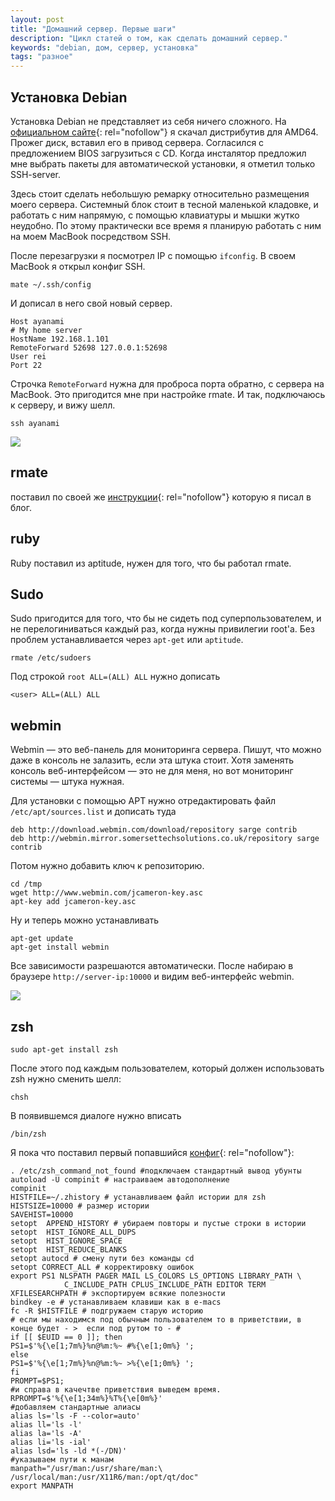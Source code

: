 ```yaml
---
layout: post
title: "Домашний сервер. Первые шаги"
description: "Цикл статей о том, как сделать домашний сервер."
keywords: "debian, дом, сервер, установка"
tags: "разное"
---
```




## Установка Debian

Установка Debian не представляет из себя ничего сложного. На [официальном сайте][debian]{: rel="nofollow"} я скачал дистрибутив для AMD64. Прожег диск, вставил его в привод сервера. Согласился с предложением BIOS загрузиться с CD. Когда инсталятор предложил мне выбрать пакеты для автоматической установки, я отметил только SSH-server.

Здесь стоит сделать небольшую ремарку относительно размещения моего сервера. Системный блок стоит в тесной маленькой кладовке, и работать с ним напрямую, с помощью клавиатуры и мышки жутко неудобно. По этому практически все время я планирую работать с ним на моем MacBook посредством SSH.

После перезагрузки я посмотрел IP с помощью `ifconfig`. В своем MacBook я открыл конфиг SSH. 

<pre><code>mate ~/.ssh/config</code></pre>

И дописал в него свой новый сервер.

<pre><code>Host ayanami
&#35; My home server
HostName 192.168.1.101
RemoteForward 52698 127.0.0.1:52698
User rei
Port 22</code></pre>

Строчка `RemoteForward` нужна для проброса порта обратно, с сервера на MacBook. Это пригодится мне при настройке rmate. И так, подключаюсь к серверу, и вижу шелл.

<pre><code>ssh ayanami</code></pre>

![](http://31808.selcdn.ru/it-prm/pics/ssh_login_rei.jpg)


## rmate

поставил по своей же [инструкции][rmate_textmate]{: rel="nofollow"} которую я писал в блог.


## ruby

Ruby поставил из aptitude, нужен для того, что бы работал rmate. 


## Sudo

Sudo пригодится для того, что бы не сидеть под суперпользователем, и не перелогиниваться каждый раз, когда нужны привилегии root'а. Без проблем устанавливается через `apt-get` или `aptitude`. 

<pre><code>rmate /etc/sudoers</code></pre>

Под строкой <code>root ALL=(ALL) ALL</code> нужно дописать

<pre><code>&lt;user&gt; ALL=(ALL) ALL</code></pre>


## webmin 

Webmin — это веб-панель для мониторинга сервера. Пишут, что можно даже в консоль не залазить, если эта штука стоит. Хотя заменять консоль веб-интерфейсом — это не для меня, но вот мониторинг системы — штука нужная.

Для установки с помощью APT нужно отредактировать файл `/etc/apt/sources.list` и дописать туда
<pre><code>deb http://download.webmin.com/download/repository sarge contrib
deb http://webmin.mirror.somersettechsolutions.co.uk/repository sarge contrib</code></pre>
Потом нужно добавить ключ к репозиторию.
<pre><code>cd /tmp
wget http://www.webmin.com/jcameron-key.asc
apt-key add jcameron-key.asc</code></pre>
Ну и теперь можно устанавливать
<pre><code>apt-get update
apt-get install webmin</code></pre>
Все зависимости разрешаются автоматически. После набираю в браузере `http://server-ip:10000` и видим веб-интерфейс webmin.

![](http://31808.selcdn.ru/it-prm/pics/webmin.jpg)






## zsh 

<pre><code>sudo apt-get install zsh</code></pre>
После этого под каждым пользователем, который должен использовать zsh нужно сменить шелл:
<pre><code>chsh</code></pre>
В появившемся диалоге нужно вписать
<pre><code>/bin/zsh</code></pre>

Я пока что поставил первый попавшийся [конфиг][]{: rel="nofollow"}:

<pre><code>. /etc/zsh_command_not_found #подключаем стандартный вывод убунты 
autoload -U compinit # настраиваем автодополнение
compinit 
HISTFILE=~/.zhistory # устанавливаем файл истории для zsh
HISTSIZE=10000 # размер истории
SAVEHIST=10000 
setopt  APPEND_HISTORY # убираем повторы и пустые строки в истории
setopt  HIST_IGNORE_ALL_DUPS 
setopt  HIST_IGNORE_SPACE 
setopt  HIST_REDUCE_BLANKS 
setopt autocd # смену пути без команды cd
setopt CORRECT_ALL # корректировку ошибок
export PS1 NLSPATH PAGER MAIL LS_COLORS LS_OPTIONS LIBRARY_PATH \
            C_INCLUDE_PATH CPLUS_INCLUDE_PATH EDITOR TERM XFILESEARCHPATH # экспортируем всякие полезности
bindkey -e # устанавливаем клавиши как в e-macs
fc -R $HISTFILE # подгружаем старую историю
# если мы находимся под обычным пользователем то в приветствии, в конце будет - &gt;  если под рутом то - #
if [[ $EUID == 0 ]]; then
PS1=$'%{\e[1;7m%}%n@%m:%~ #%{\e[1;0m%} ';
else
PS1=$'%{\e[1;7m%}%n@%m:%~ >%{\e[1;0m%} ';
fi
PROMPT=$PS1;
#и справа в качечтве приветствия выведем время.
RPROMPT=$'%{\e[1;34m%}%T%{\e[0m%}' 
#добавляем стандартные алиасы
alias ls='ls -F --color=auto'
alias ll='ls -l'
alias la='ls -A'
alias li='ls -ial'
alias lsd='ls -ld *(-/DN)'
#указываем пути к манам
manpath="/usr/man:/usr/share/man:\
/usr/local/man:/usr/X11R6/man:/opt/qt/doc"
export MANPATH

</code></pre>

[debian]: http://www.debian.org/
[конфиг]: http://blackdiv.livejournal.com/39996.html
[rmate_textmate]: /2012/06/15/TextMate2-mate-and-rmate/